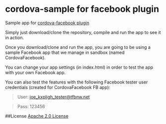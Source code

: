 cordova-sample for facebook plugin
==============

Sample app for [cordova-facebook plugin]()

Simply just download/clone the repository, compile and run the app to see it in action.

Once you download/clone and run the app, you are going to be using a sample Facebook app that we manage in sandbox (named CordovaFacebook). 

You can change your app settings (in index.html) in order to test the app with your own Facebook app.

You can also test the features with the following Facebook tester user credentials (created for CordovaFacebook FB app):
> User: joe_kxpligh_tester@tfbnw.net

> Pass: 123456


##License
[Apache 2.0 License](http://www.apache.org/licenses/LICENSE-2.0.html)
